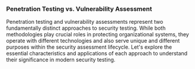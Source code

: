 <h3>Penetration Testing vs. Vulnerability Assessment</h3>

Penetration testing and vulnerability assessments represent two fundamentally distinct approaches to security testing. While both methodologies play crucial roles in protecting organizational systems, they operate with different technologies and also serve unique and different purposes within the security assessment lifecycle. Let's explore the essential characteristics and applications of each approach to understand their significance in modern security testing.
